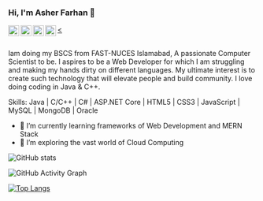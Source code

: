 ### Hi, I'm Asher Farhan 👋


<p align="left"> </p>

<a href="https://www.linkedin.com/in/asher-farhan-472a381b9/">
  <img align="left" alt="Asher's Linkdein" width="22px" src="https://cdn.jsdelivr.net/npm/simple-icons@v3/icons/linkedin.svg" />
</a>

<a href="https://www.instagram.com/asher.farhan/">
  <<img align="left" alt="Asher's Insta" width="22px" src="https://cdn.jsdelivr.net/npm/simple-icons@3.0.1/icons/instagram.svg" />
</a>

<a href="https://github.com/AsherFarhan2001">
  <img align="left" alt="Asher's Github" width="22px" src="https://cdn.jsdelivr.net/npm/simple-icons@v3/icons/github.svg" />
</a>
<a href="https://web.facebook.com/asher.farhan.10/">
  <img align="left" alt="Asher's Facebook" width="22px" src="https://cdn.jsdelivr.net/npm/simple-icons@v3/icons/facebook.svg" />
</a>

<br/>
<br/>

Iam doing my BSCS from FAST-NUCES Islamabad, A passionate Computer Scientist to be. I aspires to be a Web Developer for which I am struggling and making my hands dirty on different languages. My ultimate interest is to create such technology that will elevate people and build community. I love doing coding in Java & C++.

Skills: Java | C/C++ | C# | ASP.NET Core | HTML5 | CSS3  | JavaScript | MySQL | MongoDB | Oracle 
- 🌱 I’m currently learning frameworks of Web Development and MERN Stack 
- 🔭 I’m exploring the vast world of Cloud Computing


![GitHub stats](https://github-readme-stats.vercel.app/api?username=AsherFarhan2001&show_icons=true&title_color=fffff&icon_color=bb2acf&text_color=daf7dc&bg_color=151515)

![GitHub Activity Graph](https://activity-graph.herokuapp.com/graph?username=AsherFarhan2001)  


[![Top Langs](https://github-readme-stats.vercel.app/api/top-langs/?username=AsherFarhan2001)](https://github.com/anuraghazra/github-readme-stats)

  







